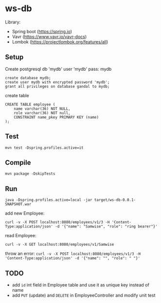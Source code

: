 ws-db
=====

Library:
* Spring boot (https://spring.io)
* Vavr (https://www.vavr.io/vavr-docs)
* Lombok (https://projectlombok.org/features/all)

Setup
---
Create postgresql db 'mydb' user 'mydb' pass: mydb

```
create database mydb;
create user mydb with encrypted password 'mydb';
grant all privileges on database gandal to mydb;
```

create table
```
CREATE TABLE employee (	
	name varchar(36) NOT NULL,
	role varchar(36) NOT null,
	CONSTRAINT name_pkey PRIMARY KEY (name)	
);
```

Test
----

`mvn test -Dspring.profiles.active=it`

Compile
---
`mvn package -DskipTests`

Run
----

`java -Dspring.profiles.active=local -jar target/ws-db-0.0.1-SNAPSHOT.war`

add new Employee:

`curl -v -X POST localhost:8080/employees/v1/3 -H 'Content-Type:application/json' -d '{"name": "Samwise", "role": "ring bearer"}'`

read Employee:

`curl -v -X GET localhost:8080/employees/v1/Samwise`

throw an error:
`curl -v -X POST localhost:8080/employees/v1/3 -H 'Content-Type:application/json' -d '{"name": "", "role": " "}'`

TODO
----
* add `id` int field in Employee table and use it as unique key instead of name
* add `PUT` (update) and `DELETE` in EmployeeController and modify unit test
